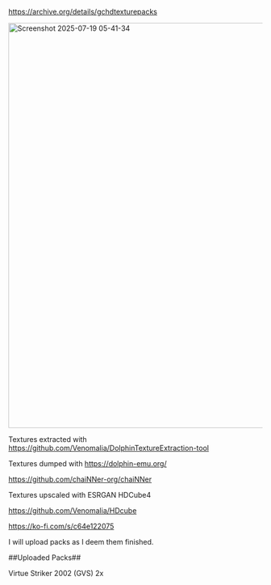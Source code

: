 https://archive.org/details/gchdtexturepacks

<img width="1605" height="802" alt="Screenshot 2025-07-19 05-41-34" src="https://github.com/user-attachments/assets/1f0dc5a8-d60d-410f-a3c3-60142d733fa4" />

Textures extracted with https://github.com/Venomalia/DolphinTextureExtraction-tool

Textures dumped with https://dolphin-emu.org/

https://github.com/chaiNNer-org/chaiNNer

Textures upscaled with ESRGAN HDCube4

https://github.com/Venomalia/HDcube

https://ko-fi.com/s/c64e122075

I will upload packs as I deem them finished. 

##Uploaded Packs##

Virtue Striker 2002 (GVS) 2x
